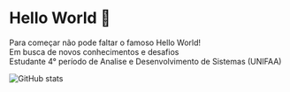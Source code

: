 ### <h1>Hello World 👋
  
  Para começar não pode faltar o famoso Hello World!
  <br>
  Em busca de novos conhecimentos e desafios
  <br>
  Estudante 4° período de Analise e Desenvolvimento de Sistemas (UNIFAA)
  
  ![GitHub stats](https://github-readme-stats.vercel.app/api?username=arturthomas&count_private=true)
  

<!--
**arturthomas/arturthomas** is a ✨ _special_ ✨ repository because its `README.md` (this file) appears on your GitHub profile.

Here are some ideas to get you started:

- 🔭 I’m currently working on ...
- 🌱 I’m currently learning ...
- 👯 I’m looking to collaborate on ...
- 🤔 I’m looking for help with ...
- 💬 Ask me about ...
- 📫 How to reach me: ...
- 😄 Pronouns: ...
- ⚡ Fun fact: ...
-->
